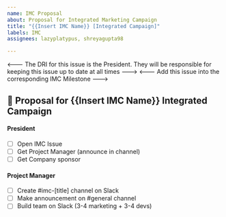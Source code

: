 ```yaml
---
name: IMC Proposal
about: Proposal for Integrated Marketing Campaign
title: "{{Insert IMC Name}} [Integrated Campaign]"
labels: IMC
assignees: lazyplatypus, shreyagupta98

---
```


<--- The DRI for this issue is the President. They will be responsible for keeping this issue up to date at all times --->
<--- Add this issue into the corresponding IMC Milestone --->

## 🙌 Proposal for {{Insert IMC Name}}  Integrated Campaign

#### President
- [ ] Open IMC Issue
- [ ] Get Project Manager (announce in channel)
- [ ] Get Company sponsor

#### Project Manager
- [ ] Create #imc-[title] channel on Slack
- [ ] Make announcement on #general channel
- [ ] Build team on Slack (3-4 marketing + 3-4 devs)
